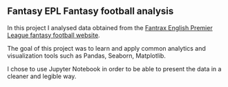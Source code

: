 ## Fantasy EPL Fantasy football analysis

In this project I analysed data obtained from the [Fantrax English Premier League fantasy football website](https://www.fantrax.com/fantasy/games/season-long/epl).

The goal of this project was to learn and apply common analytics and visualization tools such as Pandas, Seaborn, Matplotlib.

I chose to use Jupyter Notebook in order to be able to present the data in a cleaner and legible way.
